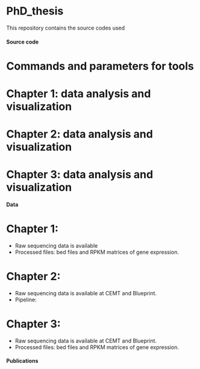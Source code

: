 # PhD_thesis

This repository contains the source codes used 

#### Source code

# Commands and parameters for tools

# Chapter 1: data analysis and visualization

# Chapter 2: data analysis and visualization

# Chapter 3: data analysis and visualization

#### Data
# Chapter 1: 
- Raw sequencing data is available 
- Processed files: bed files and RPKM matrices of gene expression. 

# Chapter 2: 
- Raw sequencing data is available at CEMT and Blueprint.
- Pipeline: 

# Chapter 3: 
- Raw sequencing data is available at CEMT and Blueprint.
- Processed files: bed files and RPKM matrices of gene expression. 

#### Publications 

